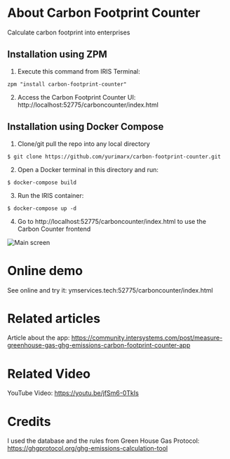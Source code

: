 # About Carbon Footprint Counter
Calculate carbon footprint into enterprises

## Installation using ZPM
1. Execute this command from IRIS Terminal:
```
zpm "install carbon-footprint-counter"
```
2. Access the Carbon Footprint Counter UI: http://localhost:52775/carboncounter/index.html

## Installation using Docker Compose
1. Clone/git pull the repo into any local directory

```
$ git clone https://github.com/yurimarx/carbon-footprint-counter.git
```

2. Open a Docker terminal in this directory and run:

```
$ docker-compose build
```

3. Run the IRIS container:

```
$ docker-compose up -d 
```

4. Go to http://localhost:52775/carboncounter/index.html to use the Carbon Counter frontend

![Main screen](https://github.com/yurimarx/carbon-footprint-counter/raw/main/mobile.png "Main Screen")

# Online demo
See online and try it: ymservices.tech:52775/carboncounter/index.html

# Related articles
Article about the app: https://community.intersystems.com/post/measure-greenhouse-gas-ghg-emissions-carbon-footprint-counter-app

# Related Video
YouTube Video: https://youtu.be/jfSm6-0TkIs

# Credits
I used the database and the rules from Green House Gas Protocol: https://ghgprotocol.org/ghg-emissions-calculation-tool